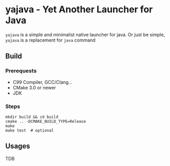 # yajava - Yet Another Launcher for Java
`yajava` is a simple and minimalist native launcher for java.
Or just be simple, `yajava` is a replacement for `java` command


## Build
### Prerequests
- C99 Compiler, GCC/Clang...
- CMake 3.0 or newer
- JDK

### Steps

``` shell
mkdir build && cd build
cmake .. -DCMAKE_BUILD_TYPE=Release
make
make test  # optional
```

## Usages
TDB
